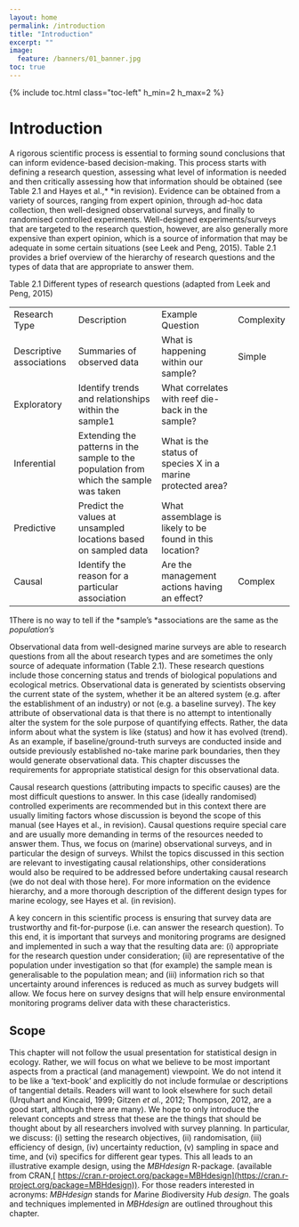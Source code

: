```yaml
---
layout: home
permalink: /introduction
title: "Introduction"
excerpt: ""
image:
  feature: /banners/01_banner.jpg
toc: true
---
```

{% include toc.html class="toc-left" h_min=2 h_max=2 %} 

# Introduction
A rigorous scientific process is essential to forming sound conclusions that can inform evidence-based decision-making. This process starts with defining a research question, assessing what level of information is needed and then critically assessing how that information should be obtained (see Table 2.1 and Hayes et al.,* *in revision). Evidence can be obtained from a variety of sources, ranging from expert opinion, through ad-hoc data collection, then well-designed observational surveys, and finally to randomised controlled experiments. Well-designed experiments/surveys that are targeted to the research question, however, are also generally more expensive than expert opinion, which is a source of information that may be adequate in some certain situations (see Leek and Peng, 2015). Table 2.1 provides a brief overview of the hierarchy of research questions and the types of data that are appropriate to answer them.

Table 2.1 Different types of research questions (adapted from Leek and Peng, 2015)

<table>
  <tr>
    <td>Research Type</td>
    <td>Description</td>
    <td>Example Question</td>
    <td>Complexity</td>
  </tr>
  <tr>
    <td>Descriptive associations</td>
    <td>Summaries of observed data</td>
    <td>What is happening within our sample?</td>
    <td>Simple

</td>
  </tr>
  <tr>
    <td>Exploratory</td>
    <td>Identify trends and relationships within the sample1</td>
    <td>What correlates with reef die-back in the sample?</td>
    <td></td>
  </tr>
  <tr>
    <td>Inferential</td>
    <td>Extending the patterns in the sample to the population from which the sample was taken</td>
    <td>What is the status of species X in a marine protected area?</td>
    <td></td>
  </tr>
  <tr>
    <td>Predictive</td>
    <td>Predict the values at unsampled locations based on sampled data</td>
    <td>What assemblage is likely to be found in this location?</td>
    <td></td>
  </tr>
  <tr>
    <td>Causal</td>
    <td>Identify the reason for a particular association</td>
    <td>Are the management actions having an effect?</td>
    <td>
Complex</td>
  </tr>
</table>


1There is no way to tell if the *sample’s *associations are the same as the *population’s*

Observational data from well-designed marine surveys are able to research questions from all the about research types and are sometimes the only source of adequate information (Table 2.1). These research questions include those concerning status and trends of biological populations and ecological metrics. Observational data is generated by scientists observing the current state of the system, whether it be an altered system (e.g. after the establishment of an industry) or not (e.g. a baseline survey). The key attribute of observational data is that there is no attempt to intentionally alter the system for the sole purpose of quantifying effects. Rather, the data inform about what the system is like (status) and how it has evolved (trend). As an example, if baseline/ground-truth surveys are conducted inside and outside previously established no-take marine park boundaries, then they would generate observational data. This chapter discusses the requirements for appropriate statistical design for this observational data.

 

Causal research questions (attributing impacts to specific causes) are the most difficult questions to answer. In this case (ideally randomised) controlled experiments are recommended but in this context there are usually limiting factors whose discussion is beyond the scope of this manual (see Hayes et al., in revision). Causal questions require special care and are usually more demanding in terms of the resources needed to answer them. Thus, we focus on (marine) observational surveys, and in particular the design of surveys. Whilst the topics discussed in this section are relevant to investigating causal relationships, other considerations would also be required to be addressed before undertaking causal research (we do not deal with those here). For more information on the evidence hierarchy, and a more thorough description of the different design types for marine ecology, see Hayes et al. (in revision).

 

A key concern in this scientific process is ensuring that survey data are trustworthy and fit-for-purpose (i.e. can answer the research question). To this end, it is important that surveys and monitoring programs are designed and implemented in such a way that the resulting data are: (i) appropriate for the research question under consideration; (ii) are representative of the population under investigation so that (for example) the sample mean is generalisable to the population mean; and (iii) information rich so that uncertainty around inferences is reduced as much as survey budgets will allow. We focus here on survey designs that will help ensure environmental monitoring programs deliver data with these characteristics.

## Scope

This chapter will not follow the usual presentation for statistical design in ecology. Rather, we will focus on what we believe to be most important aspects from a practical (and management) viewpoint. We do not intend it to be like a ‘text-book’ and explicitly do not include formulae or descriptions of tangential details. Readers will want to look elsewhere for such detail (Urquhart and Kincaid, 1999; Gitzen *et al.*, 2012; Thompson, 2012, are a good start, although there are many). We hope to only introduce the relevant concepts and stress that these are the things that should be thought about by all researchers involved with survey planning. In particular, we discuss: (i) setting the research objectives, (ii) randomisation, (iii) efficiency of design, (iv) uncertainty reduction, (v) sampling in space and time, and (vi) specifics for different gear types. This all leads to an illustrative example design, using the *MBHdesign* R-package. (available from CRAN,[ https://cran.r-project.org/package=MBHdesign](https://cran.r-project.org/package=MBHdesign)). For those readers interested in acronyms: *MBHdesign* stands for *M*arine *B*iodiversity *H*ub *design*. The goals and techniques implemented in *MBHdesign* are outlined throughout this chapter.

 
